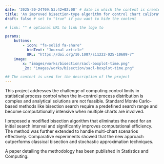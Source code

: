 ```yaml
---
date: '2025-20-24T09:53:42+02:00' # date in which the content is created - defaults to "today"
title: 'An improved bisection-type algorithm for control chart calibration'
draft: false # set to "true" if you want to hide the content 

# link: "" # optional URL to link the logo to

params:
    buttons:
        - icon: "fa-solid fa-share"
          btnText: "Journal article"
          URL: "https://doi.org/10.1007/s11222-025-10609-7"
    image:  
        x: "images/works/bisection/sacl-boxplot-time.png"
        _2x: "images/works/bisection/sacl-boxplot-time.png"

## The content is used for the description of the project
---
```


This project addresses the challenge of computing control limits in statistical process control when the in-control process distribution is complex and analytical solutions are not feasible. Standard Monte Carlo-based methods like bisection search require a predefined search range and become computationally intensive when multiple charts are involved.

I proposed a modified bisection algorithm that eliminates the need for an initial search interval and significantly improves computational efficiency. The method was further extended to handle multi-chart scenarios effectively. Comparative experiments showed that the new approach outperforms classical bisection and stochastic approximation techniques.

A paper detailing the methodology has been published in Statistics and Computing.
